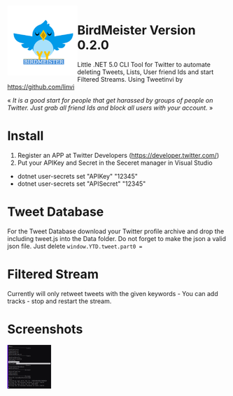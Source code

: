 <img width="160" height="160" src="https://github.com/Scobiform/BirdMeister/blob/master/birdmeister.png" style="float:left">

# BirdMeister Version 0.2.0
Little .NET 5.0 CLI Tool for Twitter to automate deleting Tweets, Lists, User friend Ids and start Filtered Streams. Using Tweetinvi by https://github.com/linvi

« <i>It is a good start for people that get harassed by groups of people on Twitter. Just grab all friend Ids and block all users with your account.</i> »

# Install
1. Register an APP at Twitter Developers (https://developer.twitter.com/)
2. Put your APIKey and Secret in the Seceret manager in Visual Studio

- dotnet user-secrets set "APIKey" "12345"
- dotnet user-secrets set "APISecret" "12345"

# Tweet Database
For the Tweet Database download your Twitter profile archive and drop the including tweet.js into the Data folder. 
Do not forget to make the json a valid json file. Just delete ``window.YTD.tweet.part0 =``

# Filtered Stream
Currently will only retweet tweets with the given keywords - You can add tracks - stop and restart the stream. 

# Screenshots
<img align="center" width="100" height="100" src="https://github.com/Scobiform/BirdMeister/blob/master/menu.png">
